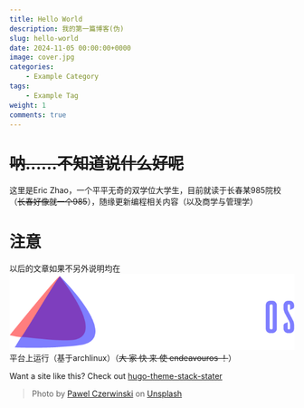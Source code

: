 ```yaml
---
title: Hello World
description: 我的第一篇博客(伪)
slug: hello-world
date: 2024-11-05 00:00:00+0000
image: cover.jpg
categories:
    - Example Category
tags:
    - Example Tag
weight: 1
comments: true
---
```


# ~~呐......不知道说什么好呢~~

这里是Eric Zhao，一个平平无奇的双学位大学生，目前就读于长春某985院校（~~长春好像就一个985~~），随缘更新编程相关内容（以及商学与管理学）

# 注意
以后的文章如果不另外说明均在<a href ="endeavouros.com"><img src="w.webp"></a>
平台上运行（基于archlinux）（~~大 家 快 来 使 endeavouros ！~~）


Want a site like this? Check out [hugo-theme-stack-stater](https://github.com/CaiJimmy/hugo-theme-stack-starter)

> Photo by [Pawel Czerwinski](https://unsplash.com/@pawel_czerwinski) on [Unsplash](https://unsplash.com/)
